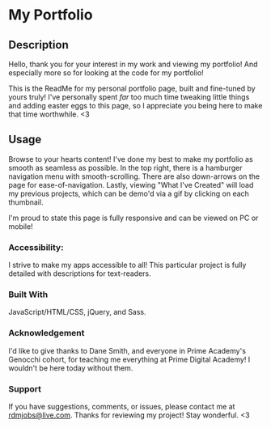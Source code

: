 # My Portfolio 


## Description

Hello, thank you for your interest in my work and viewing my portfolio!  And especially more so for looking at the code for my portfolio!   

This is the ReadMe for my personal portfolio page, built and fine-tuned by yours truly!  I've personally spent *far* too much time tweaking little things and adding easter eggs to this page, so I appreciate you being here to make that time worthwhile. <3 


## Usage

Browse to your hearts content!  I've done my best to make my portfolio as smooth as seamless as possible.  In the top right, there is a hamburger navigation menu with smooth-scrolling.  There are also down-arrows on the page for ease-of-navigation.  Lastly, viewing "What I've Created" will load my previous projects, which can be demo'd via a gif by clicking on each thumbnail.

I'm proud to state this page is fully responsive and can be viewed on PC or mobile!


### Accessibility:

I strive to make my apps accessible to all!  This particular project is fully detailed with descriptions for text-readers.  

### Built With

JavaScript/HTML/CSS, jQuery, and Sass. 

### Acknowledgement

I'd like to give thanks to Dane Smith, and everyone in Prime Academy's Genocchi cohort, for teaching me everything at Prime Digital Academy!  I wouldn't be here today without them.

### Support
If you have suggestions, comments, or issues, please contact me at rdmjobs@live.com. Thanks for reviewing my project! Stay wonderful. <3